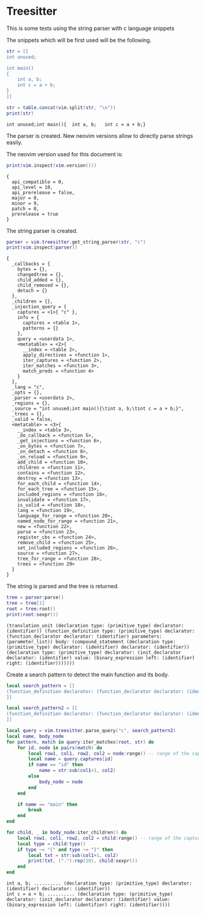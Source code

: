 # Treesitter

This is some tests using the string parser with 
c language snippets

The snippets which will be first used will be the
following.

```lua
str = [[
int unused;

int main()
{
	int a, b;
	int c = a + b;
}
]]

str = table.concat(vim.split(str, "\n"))
print(str)
```
```output[39](10/16/22 11:05:15)
int unused;int main(){	int a, b;	int c = a + b;}
```

The parser is created. New neovim versions allow to
directly parse strings easily.

The neovim version used for this document is:


```lua
print(vim.inspect(vim.version()))
```
```output[4](10/16/22 10:30:15)
{
  api_compatible = 0,
  api_level = 10,
  api_prerelease = false,
  major = 0,
  minor = 9,
  patch = 0,
  prerelease = true
}
```

The string parser is created.


```lua
parser = vim.treesitter.get_string_parser(str, "c")
print(vim.inspect(parser))
```
```output[40](10/16/22 11:05:23)
{
  _callbacks = {
    bytes = {},
    changedtree = {},
    child_added = {},
    child_removed = {},
    detach = {}
  },
  _children = {},
  _injection_query = {
    captures = <1>{ "c" },
    info = {
      captures = <table 1>,
      patterns = {}
    },
    query = <userdata 1>,
    <metatable> = <2>{
      __index = <table 2>,
      apply_directives = <function 1>,
      iter_captures = <function 2>,
      iter_matches = <function 3>,
      match_preds = <function 4>
    }
  },
  _lang = "c",
  _opts = {},
  _parser = <userdata 2>,
  _regions = {},
  _source = "int unused;int main(){\tint a, b;\tint c = a + b;}",
  _trees = {},
  _valid = false,
  <metatable> = <3>{
    __index = <table 3>,
    _do_callback = <function 5>,
    _get_injections = <function 6>,
    _on_bytes = <function 7>,
    _on_detach = <function 8>,
    _on_reload = <function 9>,
    add_child = <function 10>,
    children = <function 11>,
    contains = <function 12>,
    destroy = <function 13>,
    for_each_child = <function 14>,
    for_each_tree = <function 15>,
    included_regions = <function 16>,
    invalidate = <function 17>,
    is_valid = <function 18>,
    lang = <function 19>,
    language_for_range = <function 20>,
    named_node_for_range = <function 21>,
    new = <function 22>,
    parse = <function 23>,
    register_cbs = <function 24>,
    remove_child = <function 25>,
    set_included_regions = <function 26>,
    source = <function 27>,
    tree_for_range = <function 28>,
    trees = <function 29>
  }
}
```


The string is parsed and the tree is returned.


```lua
tree = parser:parse()
tree = tree[1]
root = tree:root()
print(root:sexpr())
```
```output[41](10/16/22 11:05:29)
(translation_unit (declaration type: (primitive_type) declarator: (identifier)) (function_definition type: (primitive_type) declarator: (function_declarator declarator: (identifier) parameters: (parameter_list)) body: (compound_statement (declaration type: (primitive_type) declarator: (identifier) declarator: (identifier)) (declaration type: (primitive_type) declarator: (init_declarator declarator: (identifier) value: (binary_expression left: (identifier) right: (identifier)))))))
```

Create a search pattern to detect the main function and its body.


```lua
local search_pattern = [[
(function_definition declarator: (function_declarator declarator: (identifier) @name (#eq? @name "main")) body: (compound_statement) @body)
]]

local search_pattern2 = [[
(function_definition declarator: (function_declarator declarator: (identifier) @id) body: (compound_statement) @body)
]]

local query = vim.treesitter.parse_query("c", search_pattern2)
local name, body_node
for pattern, match in query:iter_matches(root, str) do
	for id, node in pairs(match) do
		local row1, col1, row2, col2 = node:range() -- range of the capture
		local name = query.captures[id]
		if name == "id" then
			name = str:sub(col1+1, col2)
		else
			body_node = node
		end
	end

	if name == "main" then
		break
	end
end

for child, _ in body_node:iter_children() do
	local row1, col1, row2, col2 = child:range() -- range of the capture
	local type = child:type()
	if type ~= "{" and type ~= "}" then
		local txt = str:sub(col1+1, col2)
		print(txt, ("."):rep(10), child:sexpr())
	end
end
```
```output[72](10/16/22 11:15:32)
int a, b; .......... (declaration type: (primitive_type) declarator: (identifier) declarator: (identifier))
int c = a + b; .......... (declaration type: (primitive_type) declarator: (init_declarator declarator: (identifier) value: (binary_expression left: (identifier) right: (identifier))))
```
